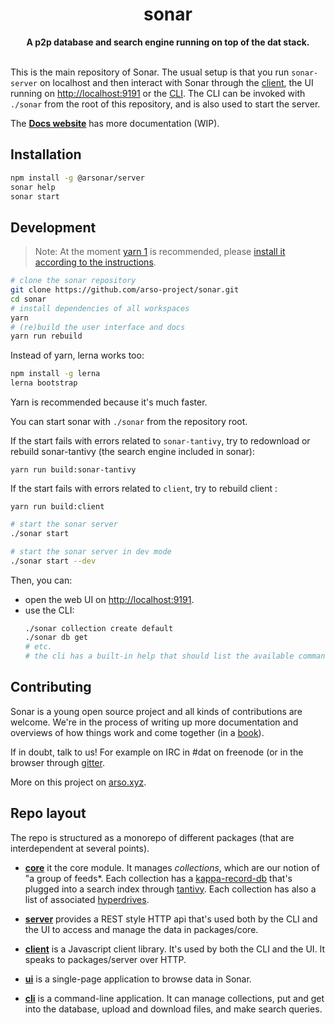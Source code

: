 <h1 align="center">sonar</h1>
<div align="center">
 <strong>
   A p2p database and search engine running on top of the dat stack.
 </strong>
</div>
<br />

This is the main repository of Sonar. The usual setup is that you run `sonar-server` on localhost and then interact with Sonar through the [client](sonar-client/REAMDE.md), the UI running on [http://localhost:9191](http://localhost:9191) or the [CLI](sonar-cli/README.md). The CLI can be invoked with `./sonar` from the root of this repository, and is also used to start the server.

The **[Docs website](https://sonar.dev.arso.xyz)** has more documentation (WIP).

## Installation

```sh
npm install -g @arsonar/server
sonar help
sonar start
```

## Development

> Note: At the moment [yarn 1](https://classic.yarnpkg.com/) is recommended, please [install it according to the instructions](https://classic.yarnpkg.com/en/docs/install#debian-stable).


```sh
# clone the sonar repository
git clone https://github.com/arso-project/sonar.git
cd sonar
# install dependencies of all workspaces
yarn
# (re)build the user interface and docs
yarn run rebuild
```

Instead of yarn, lerna works too:
```sh
npm install -g lerna
lerna bootstrap
```
Yarn is recommended because it's much faster.

You can start sonar with `./sonar` from the repository root.

If the start fails with errors related to `sonar-tantivy`, try to redownload or rebuild sonar-tantivy (the search engine included in sonar):

```
yarn run build:sonar-tantivy
```

If the start fails with errors related to `client`, try to rebuild client :

```
yarn run build:client
```

```sh
# start the sonar server
./sonar start

# start the sonar server in dev mode
./sonar start --dev

```

Then, you can:
* open the web UI on [http://localhost:9191](http://localhost:9191).
* use the CLI:
  ```sh
  ./sonar collection create default
  ./sonar db get
  # etc.
  # the cli has a built-in help that should list the available commands
  ```

## Contributing

Sonar is a young open source project and all kinds of contributions are welcome. We're in the process of writing up more documentation and overviews of how things work and come together (in a [book](https://github.com/arso-project/sonar-book)). 

If in doubt, talk to us! For example on IRC in #dat on freenode (or in the browser through [gitter](https://gitter.im/datproject/discussions).

More on this project on [arso.xyz](https://arso.xyz).

## Repo layout

The repo is structured as a monorepo of different packages (that are interdependent at several points). 

* **[core](packages/core/README.md)** it the core module. It manages *collections*, which are our notion of "a group of feeds*. Each collection has a [kappa-record-db](https://github.com/arso-project/kappa-record-db) that's plugged into a search index through [tantivy](https://github.com/arso-project/packages/tantivy). Each collection has also a list of associated [hyperdrives](https://github.com/mafintosh/hyperdrive).

* **[server](packages/server/README.md)** provides a REST style HTTP api that's used both by the CLI and the UI to access and manage the data in packages/core.

* **[client](packages/client/README.md)** is a Javascript client library. It's used by both the CLI and the UI. It speaks to packages/server over HTTP.

* **[ui](packages/ui/README.md)** is a single-page application to browse data in Sonar.

* **[cli](packages/cli/README.md)** is a command-line application. It can manage collections, put and get into the database, upload and download files, and make search queries.
